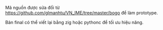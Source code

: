 Mã nguồn được sửa đổi từ https://github.com/glmanhtu/VN_IME/tree/master/bogo để làm prototype.

Bản final có thể viết lại bằng zig hoặc pythonc để tối ưu hiệu năng.